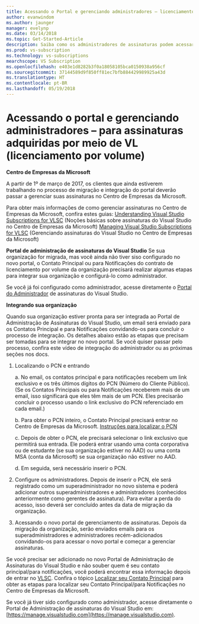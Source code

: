 ```yaml
---
title: Acessando o Portal e gerenciando administradores – licenciamento por volume | Microsoft Docs
author: evanwindom
ms.author: jaunger
manager: evelynp
ms.date: 03/14/2018
ms.topic: Get-Started-Article
description: Saiba como os administradores de assinaturas podem acessar o portal de administração e gerenciar as assinaturas adquiridas por meio de VL (licenciamento por volume)
ms.prod: vs-subscription
ms.technology: vs-subscriptions
mearchscope: VS Subscription
ms.openlocfilehash: e403e1d8282b3f0a18058105bca0150938a956cf
ms.sourcegitcommit: 37144589d9f850ff81ec7bfb884429989925a43d
ms.translationtype: HT
ms.contentlocale: pt-BR
ms.lasthandoff: 05/19/2018
---
```

# <a name="accessing-the-portal-and-managing-administrators---for-subscriptions-acquired-through-volume-licensing-vl"></a>Acessando o portal e gerenciando administradores – para assinaturas adquiridas por meio de VL (licenciamento por volume)

**Centro de Empresas da Microsoft**

A partir de 1º de março de 2017, os clientes que ainda estiverem trabalhando no processo de migração e integração do portal deverão passar a gerenciar suas assinaturas no Centro de Empresas da Microsoft. 

Para obter mais informações de como gerenciar assinaturas no Centro de Empresas da Microsoft, confira estes guias: [Understanding Visual Studio Subscriptions for VLSC](https://www.visualstudio.com/wp-content/uploads/2016/11/Understanding-Visual-Studio-Subscriptions-Administration-Guide-for-VLSC.pdf) (Noções básicas sobre assinaturas do Visual Studio no Centro de Empresas da Microsoft)
[Managing Visual Studio Subscriptions for VLSC](https://www.visualstudio.com/wp-content/uploads/2016/11/Managing-Visual-Studio-Subscriptions-Administration-Guide-for-VLSC.pdf) (Gerenciando assinaturas do Visual Studio no Centro de Empresas da Microsoft)

**Portal de administração de assinaturas do Visual Studio** Se sua organização for migrada, mas você ainda não tiver siso configurado no novo portal, o Contato Principal ou para Notificações do contrato de licenciamento por volume da organização precisará realizar algumas etapas para integrar sua organização e configurá-lo como administrador. 

Se você já foi configurado como administrador, acesse diretamente o [Portal do Administrador](https://manage.visualstudio.com/) de assinaturas do Visual Studio.

**Integrando sua organização**

Quando sua organização estiver pronta para ser integrada ao Portal de Administração de Assinaturas do Visual Studio, um email será enviado para os Contatos Principal e para Notificações convidando-os para concluir o processo de integração. Os detalhes abaixo estão as etapas que precisam ser tomadas para se integrar no novo portal. Se você quiser passar pelo processo, confira este vídeo de integração do administrador ou as próximas seções nos docs. 

1.  Localizando o PCN e entrando

     a. No email, os contatos principal e para notificações recebem um link exclusivo e os três últimos dígitos do PCN (Número do Cliente Público).  (Se os Contatos Principais ou para Notificações receberem mais de um email, isso significará que eles têm mais de um PCN. Eles precisarão concluir o processo usando o link exclusivo do PCN referenciado em cada email.)

     b. Para obter o PCN inteiro, o Contato Principal precisará entrar no Centro de Empresas da Microsoft. [Instruções para localizar o PCN](find-pcn.md) 

     c. Depois de obter o PCN, ele precisará selecionar o link exclusivo que permitirá sua entrada. Ele poderá entrar usando uma conta corporativa ou de estudante (se sua organização estiver no AAD) ou uma conta MSA (conta da Microsoft) se sua organização não estiver no AAD. 

     d. Em seguida, será necessário inserir o PCN. 

2.  Configure os administradores.  Depois de inserir o PCN, ele será registrado como um superadministrador no novo sistema e poderá adicionar outros superadministradores e administradores (conhecidos anteriormente como gerentes de assinatura). Para evitar a perda do acesso, isso deverá ser concluído antes da data de migração da organização. 

3.  Acessando o novo portal de gerenciamento de assinaturas. Depois da migração da organização, serão enviados emails para os superadministradores e administradores recém-adicionados convidando-os para acessar o novo portal e começar a gerenciar assinaturas.  

Se você precisar ser adicionado no novo Portal de Administração de Assinaturas do Visual Studio e não souber quem é seu contato principal/para notificações, você poderá encontrar essa informação depois de entrar no [VLSC](https://www.microsoft.com/Licensing/servicecenter/default.aspx). Confira o tópico [Localizar seu Contato Principal](find-primary-contact.md) para obter as etapas para localizar seu Contato Principal/para Notificações no Centro de Empresas da Microsoft.

Se você já tiver sido configurado como administrador, acesse diretamente o Portal de Administração de assinaturas do Visual Studio em: [https://manage.visualstudio.com](https://manage.visualstudio.com). 
